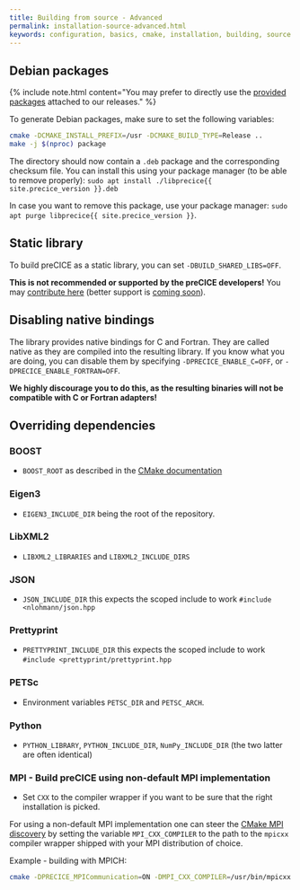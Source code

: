 ```yaml
---
title: Building from source - Advanced
permalink: installation-source-advanced.html
keywords: configuration, basics, cmake, installation, building, source
---
```


## Debian packages

{% include note.html content="You may prefer to directly use the [provided packages](https://github.com/precice/precice/releases) attached to our releases." %}

To generate Debian packages, make sure to set the following variables:

```bash
cmake -DCMAKE_INSTALL_PREFIX=/usr -DCMAKE_BUILD_TYPE=Release ..
make -j $(nproc) package
```

The directory should now contain a `.deb` package and the corresponding checksum file.
You can install this using your package manager (to be able to remove properly): `sudo apt install ./libprecice{{ site.precice_version }}.deb`

In case you want to remove this package, use your package manager: `sudo apt purge libprecice{{ site.precice_version }}`.

## Static library

To build preCICE as a static library, you can set `-DBUILD_SHARED_LIBS=OFF`.

__This is not recommended or supported by the preCICE developers!__ You may [contribute here](https://github.com/precice/precice/pull/343) (better support is [coming soon](https://github.com/precice/precice/pull/973)).

## Disabling native bindings

The library provides native bindings for C and Fortran.
They are called native as they are compiled into the resulting library.
If you know what you are doing, you can disable them by specifying `-DPRECICE_ENABLE_C=OFF`, or `-DPRECICE_ENABLE_FORTRAN=OFF`.

**We highly discourage you to do this, as the resulting binaries will not be compatible with C or Fortran adapters!**

## Overriding dependencies

### BOOST

* `BOOST_ROOT` as described in the [CMake documentation](https://cmake.org/cmake/help/v3.10/module/FindBoost.html)

### Eigen3

* `EIGEN3_INCLUDE_DIR` being the root of the repository.

### LibXML2

* `LIBXML2_LIBRARIES` and `LIBXML2_INCLUDE_DIRS`

### JSON

* `JSON_INCLUDE_DIR` this expects the scoped include to work `#include <nlohmann/json.hpp`

### Prettyprint

* `PRETTYPRINT_INCLUDE_DIR` this expects the scoped include to work `#include <prettyprint/prettyprint.hpp`

### PETSc

* Environment variables `PETSC_DIR` and `PETSC_ARCH`.

### Python

* `PYTHON_LIBRARY`, `PYTHON_INCLUDE_DIR`, `NumPy_INCLUDE_DIR` (the two latter are often identical)

### MPI - Build preCICE using non-default MPI implementation

* Set `CXX` to the compiler wrapper if you want to be sure that the right installation is picked.

For using a non-default MPI implementation one can steer the [CMake MPI discovery](https://cmake.org/cmake/help/v3.10/module/FindMPI.html#variables-for-locating-mpi) by setting the variable `MPI_CXX_COMPILER` to the path to the `mpicxx` compiler wrapper shipped with your MPI distribution of choice.

Example - building with MPICH:

```bash
cmake -DPRECICE_MPICommunication=ON -DMPI_CXX_COMPILER=/usr/bin/mpicxx.mpich ..
```
